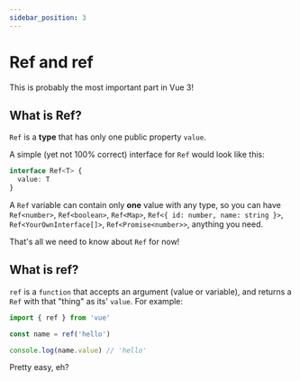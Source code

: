 ```yaml
---
sidebar_position: 3
---
```


# Ref and ref

This is probably the most important part in Vue 3!

## What is Ref?

`Ref` is a **type** that has only one public property `value`.

A simple (yet not 100% correct) interface for `Ref` would look like this:

```ts
interface Ref<T> {
  value: T
}
```

A `Ref` variable can contain only **one** value with any type, so you can have `Ref<number>`, `Ref<boolean>`, `Ref<Map>`, `Ref<{ id: number, name: string }>`, `Ref<YourOwnInterface[]>`, `Ref<Promise<number>>`, anything you need.

That's all we need to know about `Ref` for now!

## What is ref?

`ref` is a `function` that accepts an argument (value or variable), and returns a `Ref` with that "thing" as its' `value`. For example:

```ts
import { ref } from 'vue'

const name = ref('hello')

console.log(name.value) // 'hello'
```

Pretty easy, eh?